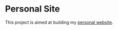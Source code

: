# Personal Site

This project is aimed at building my [personal website](https://lucasbrito.now.sh/).
